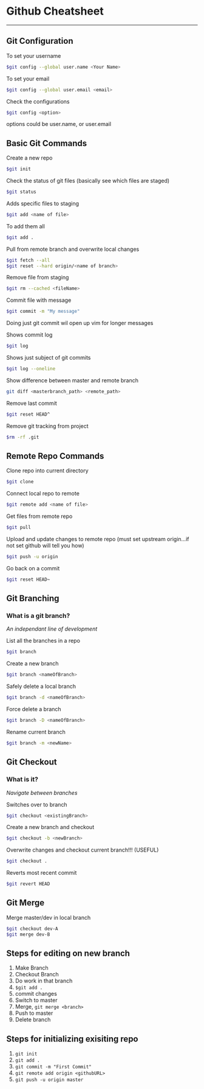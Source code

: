 # Github Cheatsheet

---
## Git Configuration
To set your username

```sh
$git config --global user.name <Your Name>
```

To set your email
```sh
$git config --global user.email <email>
```

Check the configurations

```sh
$git config <option>
```
options could be user.name, or user.email

## Basic Git Commands

Create a new repo
```sh
$git init
```

Check the status of git files (basically see which files are staged)
```sh
$git status
```

Adds specific files to staging

```sh
$git add <name of file>
```

To add them all

```sh
$git add .
```
Pull from remote branch and overwrite local changes

```sh
$git fetch --all
$git reset --hard origin/<name of branch>
```

Remove file from staging
```sh
$git rm --cached <fileName>
```

Commit file with message
```sh
$git commit -m "My message"
```
Doing just git commit wil open up vim for longer messages

Shows commit log
```sh
$git log
```

Shows just subject of git commits
```sh
$git log --oneline
```
Show difference between master and remote branch
```sh
git diff <masterbranch_path> <remote_path>
```
Remove last commit
```sh
$git reset HEAD^
```
Remove git tracking from project
```sh
$rm -rf .git
```

## Remote Repo Commands

Clone repo into current directory
```sh
$git clone
```

Connect local repo to remote
```sh
$git remote add <name of file>
```
Get files from remote repo
```sh
$git pull
```
Upload and update changes to remote repo (must set upstream origin...if not set github will tell you how)
```sh
$git push -u origin
```
Go back on a commit
```sh
$git reset HEAD~
```

## Git Branching
### What is a git branch?
*An independant line of development*

List all the branches in a repo
```sh
$git branch
```

Create a new branch
```sh
$git branch <nameOfBranch>
```

Safely delete a local branch
```sh
$git branch -d <nameOfBranch>
```

Force delete a branch

```sh
$git branch -D <nameOfBranch>
```

Rename current branch
```sh
$git branch -m <newName>
```

## Git Checkout
### What is it?
*Navigate between branches*

Switches over to branch
```sh
$git checkout <existingBranch>
```

Create a new branch and checkout
```sh
$git checkout -b <newBranch>
```
Overwrite changes and checkout current branch!!! (USEFUL)
```sh
$git checkout .
```
Reverts most recent commit
```sh
$git revert HEAD
```

## Git Merge

Merge master/dev in local branch
```sh
$git checkout dev-A
$git merge dev-B
```

## Steps for editing on new branch
1. Make Branch
2. Checkout Branch
3. Do work in that branch
4. ```$git add .```
5. commit changes
6. Switch to master
7. Merge, ```git merge <branch>```
8. Push to master
9. Delete branch

## Steps for initializing exisiting repo
1. ```git init```
2. ```git add .```
3. ```git commit -m "First Commit"```
4. ```git remote add origin <githubURL>```
5. ```git push -u origin master```





